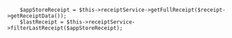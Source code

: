         $appStoreReceipt = $this->receiptService->getFullReceipt($receipt->getReceiptData());
        $lastReceipt = $this->receiptService->filterLastReceipt($appStoreReceipt);
